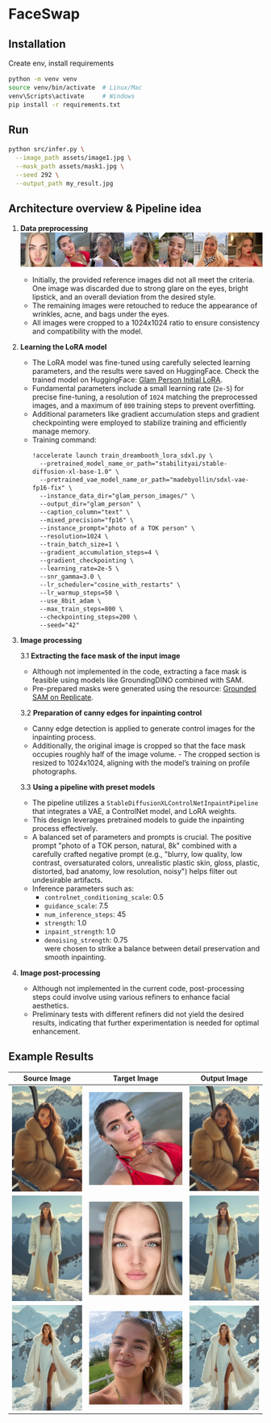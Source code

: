 # FaceSwap

## Installation

Create env, install requirements

```bash
python -m venv venv
source venv/bin/activate  # Linux/Mac
venv\Scripts\activate     # Windows
pip install -r requirements.txt
```

## Run
```bash
python src/infer.py \
  --image_path assets/image1.jpg \
  --mask_path assets/mask1.jpg \
  --seed 292 \
  --output_path my_result.jpg
```

## Architecture overview & Pipeline idea

1. **Data preprocessing**
![Image Preprocessed](assets/image_preprocessing.jpg)
   - Initially, the provided reference images did not all meet the criteria. One image was discarded due to strong glare on the eyes, bright lipstick, and an overall deviation from the desired style.
   - The remaining images were retouched to reduce the appearance of wrinkles, acne, and bags under the eyes.
   - All images were cropped to a 1024x1024 ratio to ensure consistency and compatibility with the model.

3. **Learning the LoRA model**  
   - The LoRA model was fine-tuned using carefully selected learning parameters, and the results were saved on HuggingFace.
   Check the trained model on HuggingFace: [Glam Person Initial LoRA](https://huggingface.co/biglebowski/glam_person_initial).
   - Fundamental parameters include a small learning rate (`2e-5`) for precise fine-tuning, a resolution of `1024` matching the preprocessed images, and a maximum of `800` training steps to prevent overfitting.
   - Additional parameters like gradient accumulation steps and gradient checkpointing were employed to stabilize training and efficiently manage memory.
   - Training command:
     ```
     !accelerate launch train_dreambooth_lora_sdxl.py \
       --pretrained_model_name_or_path="stabilityai/stable-diffusion-xl-base-1.0" \
       --pretrained_vae_model_name_or_path="madebyollin/sdxl-vae-fp16-fix" \
       --instance_data_dir="glam_person_images/" \
       --output_dir="glam_person" \
       --caption_column="text" \
       --mixed_precision="fp16" \
       --instance_prompt="photo of a TOK person" \
       --resolution=1024 \
       --train_batch_size=1 \
       --gradient_accumulation_steps=4 \
       --gradient_checkpointing \
       --learning_rate=2e-5 \
       --snr_gamma=3.0 \
       --lr_scheduler="cosine_with_restarts" \
       --lr_warmup_steps=50 \
       --use_8bit_adam \
       --max_train_steps=800 \
       --checkpointing_steps=200 \
       --seed="42"
     ```

5. **Image processing**

   3.1 **Extracting the face mask of the input image**  
   - Although not implemented in the code, extracting a face mask is feasible using models like GroundingDINO combined with SAM.
   - Pre-prepared masks were generated using the resource: [Grounded SAM on Replicate](https://replicate.com/schananas/grounded_sam).

   3.2 **Preparation of canny edges for inpainting control**  
   - Canny edge detection is applied to generate control images for the inpainting process.
   - Additionally, the original image is cropped so that the face mask occupies roughly half of the image volume.       - The cropped section is resized to 1024x1024, aligning with the model’s training on profile photographs.

   3.3 **Using a pipeline with preset models**  
   - The pipeline utilizes a `StableDiffusionXLControlNetInpaintPipeline` that integrates a VAE, a ControlNet model, and LoRA weights.
   - This design leverages pretrained models to guide the inpainting process effectively.
   - A balanced set of parameters and prompts is crucial. The positive prompt "photo of a TOK person, natural, 8k" combined with a carefully crafted negative prompt (e.g., "blurry, low quality, low contrast, oversaturated colors, unrealistic plastic skin, gloss, plastic, distorted, bad anatomy, low resolution, noisy") helps filter out undesirable artifacts.
   - Inference parameters such as:
     - `controlnet_conditioning_scale`: 0.5
     - `guidance_scale`: 7.5
     - `num_inference_steps`: 45
     - `strength`: 1.0
     - `inpaint_strength`: 1.0
     - `denoising_strength`: 0.75  
     were chosen to strike a balance between detail preservation and smooth inpainting.

6. **Image post-processing**  
   - Although not implemented in the current code, post-processing steps could involve using various refiners to enhance facial aesthetics.
   - Preliminary tests with different refiners did not yield the desired results, indicating that further experimentation is needed for optimal enhancement.


## Example Results

| Source Image                    | Target Image                    | Output Image                    |
|---------------------------------|---------------------------------|---------------------------------|
| ![source](assets/image1.jpg)    | ![target](assets/target1.jpg)   | ![output](assets/result1.jpg)  |
| ![source](assets/image2.jpg)    | ![target](assets/target2.jpg)   | ![output](assets/result2.jpg)  |
| ![source](assets/image3.jpg)    | ![target](assets/target3.jpg)   | ![output](assets/result3.jpg)  |


